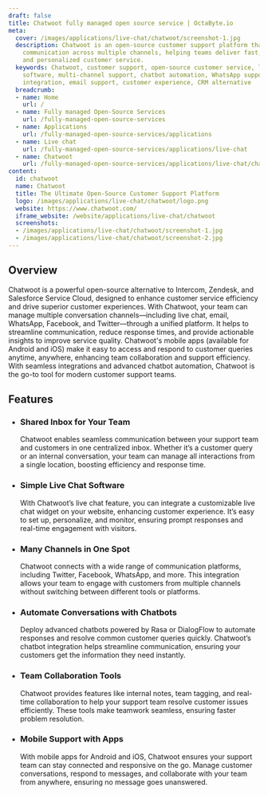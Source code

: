 ```yaml
---
draft: false
title: Chatwoot fully managed open source service | OctaByte.io
meta:
  cover: /images/applications/live-chat/chatwoot/screenshot-1.jpg
  description: Chatwoot is an open-source customer support platform that centralizes
    communication across multiple channels, helping teams deliver fast, efficient,
    and personalized customer service.
  keywords: Chatwoot, customer support, open-source customer service, live chat, helpdesk
    software, multi-channel support, chatbot automation, WhatsApp support, Facebook
    integration, email support, customer experience, CRM alternative
  breadcrumb:
  - name: Home
    url: /
  - name: Fully managed Open-Source Services
    url: /fully-managed-open-source-services
  - name: Applications
    url: /fully-managed-open-source-services/applications
  - name: Live chat
    url: /fully-managed-open-source-services/applications/live-chat
  - name: Chatwoot
    url: /fully-managed-open-source-services/applications/live-chat/chatwoot
content:
  id: chatwoot
  name: Chatwoot
  title: The Ultimate Open-Source Customer Support Platform
  logo: /images/applications/live-chat/chatwoot/logo.png
  website: https://www.chatwoot.com/
  iframe_website: /website/applications/live-chat/chatwoot
  screenshots:
  - /images/applications/live-chat/chatwoot/screenshot-1.jpg
  - /images/applications/live-chat/chatwoot/screenshot-2.jpg
---
```


## Overview

Chatwoot is a powerful open-source alternative to Intercom, Zendesk, and Salesforce Service Cloud, designed to enhance customer service efficiency and drive superior customer experiences. With Chatwoot, your team can manage multiple conversation channels—including live chat, email, WhatsApp, Facebook, and Twitter—through a unified platform. It helps to streamline communication, reduce response times, and provide actionable insights to improve service quality. Chatwoot's mobile apps (available for Android and iOS) make it easy to access and respond to customer queries anytime, anywhere, enhancing team collaboration and support efficiency. With seamless integrations and advanced chatbot automation, Chatwoot is the go-to tool for modern customer support teams.

## Features

- ### Shared Inbox for Your Team

  Chatwoot enables seamless communication between your support team and customers in one centralized inbox. Whether it’s a customer query or an internal conversation, your team can manage all interactions from a single location, boosting efficiency and response time.

- ### Simple Live Chat Software

  With Chatwoot’s live chat feature, you can integrate a customizable live chat widget on your website, enhancing customer experience. It’s easy to set up, personalize, and monitor, ensuring prompt responses and real-time engagement with visitors.

- ### Many Channels in One Spot

  Chatwoot connects with a wide range of communication platforms, including Twitter, Facebook, WhatsApp, and more. This integration allows your team to engage with customers from multiple channels without switching between different tools or platforms.

- ### Automate Conversations with Chatbots

  Deploy advanced chatbots powered by Rasa or DialogFlow to automate responses and resolve common customer queries quickly. Chatwoot’s chatbot integration helps streamline communication, ensuring your customers get the information they need instantly.

- ### Team Collaboration Tools

  Chatwoot provides features like internal notes, team tagging, and real-time collaboration to help your support team resolve customer issues efficiently. These tools make teamwork seamless, ensuring faster problem resolution.

- ### Mobile Support with Apps

  With mobile apps for Android and iOS, Chatwoot ensures your support team can stay connected and responsive on the go. Manage customer conversations, respond to messages, and collaborate with your team from anywhere, ensuring no message goes unanswered.